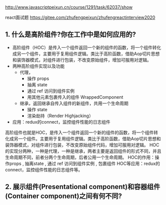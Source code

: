 http://www.javascriptpeixun.cn/course/1291/task/62037/show


react面试题
https://gitee.com/zhufengpeixun/zhufengreactinterview2020

## 1. 什么是高阶组件?你在工作中是如何应用的?
- 高阶组件（HOC）是传入一个组件返回一个新的组件的函数，将一个组件转化成另一个组件，主要用于复用组件逻辑。类比于高阶函数，借助Aop切片思想和装饰器模式，对组件进行包装，不改变原始组件，增加可服用对逻辑。
- 两种高阶组件实现以及功能
  - 代理，
    - 操作 props
    - 抽离 state
    - 通过 ref 访问到组件实例
    - 用其他元素包裹传入的组件 WrappedComponent
  - 继承，返回继承自传入组件的新组件，共用一个生命周期
    - 操作 state
    - 渲染劫持（Render Highjacking）
- 应用：redux的connect，监控组件性能的日志组件


高阶组件也就是HOC，是传入一个组件返回一个新的组件的函数，将一个组件转化成另一个组件。主要用于复用组件逻辑。类比于高阶函数，借助Aop切片思想和装饰器模式，对组件进行包装，不改变原始组件代码，增加可服用对逻辑。
HOC的实现分两种，一种是代理，一种是继承，两者主要是返回组件的形式不同，并且生命周期不同，前者分两个生命周期，后者公用一个生命周期。
HOC的作用：操作props , 抽离state , 通过 ref 访问到组件实例 , 包裹组件
HOC等应用：redux的connect，监控组件性能的日志组件等。


## 2. 展示组件(Presentational component)和容器组件(Container component)之间有何不同?
